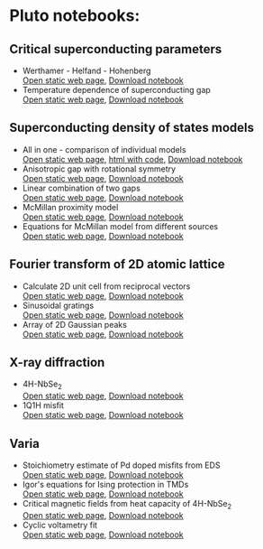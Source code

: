 # Pluto notebooks:

## Critical superconducting parameters
- Werthamer - Helfand - Hohenberg \
  <a href="./whh.html" target="_blank">Open static web page</a>, [Download notebook](./whh.jl)
- Temperature dependence of superconducting gap \
  <a href="./DelT.html" target="_blank">Open static web page</a>, [Download notebook](./DelT.jl)

## Superconducting density of states models
- All in one - comparison of individual models \
  <a href="./dos_fit.html" target="_blank">Open static web page</a>, <a href="./dos_fit_code.html" target="_blank">html with code</a>, [Download notebook](./dos_fit.jl)
- Anisotropic gap with rotational symmetry \
  <a href="./anisotropic_gap.html" target="_blank">Open static web page</a>, [Download notebook](./anisotropic_gap.jl)
- Linear combination of two gaps \
  <a href="./two_gaps.html" target="_blank">Open static web page</a>, [Download notebook](./two_gaps.jl)
- McMillan proximity model \
  <a href="./McMillan.html" target="_blank">Open static web page</a>, [Download notebook](./McMillan.jl)
- Equations for McMillan model from different sources \
  <a href="./equations.html" target="_blank">Open static web page</a>, [Download notebook](./equations.jl)
  
## Fourier transform of 2D atomic lattice
- Calculate 2D unit cell from reciprocal vectors \
  <a href="./fft_lattice.html" target="_blank">Open static web page</a>, [Download notebook](./fft_lattice.jl)
- Sinusoidal gratings \
  <a href="./sin_Fourier.html" target="_blank">Open static web page</a>, [Download notebook](./sin_Fourier.jl)
- Array of 2D Gaussian peaks \
  <a href="./Gauss_lattice.html" target="_blank">Open static web page</a>, [Download notebook](./Gauss_lattice.jl)

## X-ray diffraction
- 4H-NbSe<sub>2</sub> \
  <a href="./XRD_4H.html" target="_blank">Open static web page</a>, [Download notebook](./XRD_4H.jl)
- 1Q1H misfit \
  <a href="./XRD1q1h.html" target="_blank">Open static web page</a>, [Download notebook](./XRD1q1h.jl)

## Varia
- Stoichiometry estimate of Pd doped misfits from EDS \
  <a href="./Pd_doping.html" target="_blank">Open static web page</a>, [Download notebook](./Pd_doping.jl)
- Igor's equations for Ising protection in TMDs \
  <a href="./igor.html" target="_blank">Open static web page</a>, [Download notebook](./igor.jl)
- Critical magnetic fields from heat capacity of 4H-NbSe<sub>2</sub> \
  <a href="./heat_capacity.html" target="_blank">Open static web page</a>, [Download notebook](./heat_capacity.jl)
- Cyclic voltametry fit \
  <a href="./twinpeaks.html" target="_blank">Open static web page</a>, [Download notebook](./twinpeaks.jl)
  

